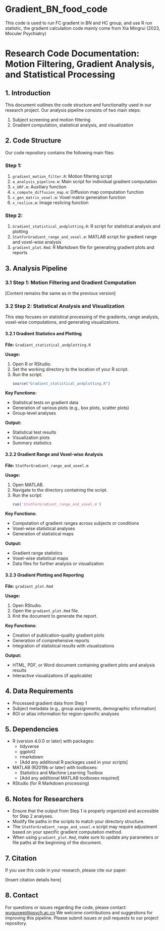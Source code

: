 # Gradient_BN_food_code

This code is used to run FC gradient in BN and HC group, and use R run statistic, the gradient calculation code mainly come from Xia Mingrui (2023, Moculer Psychiatry)

# Research Code Documentation: Motion Filtering, Gradient Analysis, and Statistical Processing

## 1. Introduction

This document outlines the code structure and functionality used in our research project. Our analysis pipeline consists of two main steps: 
1. Subject screening and motion filtering
2. Gradient computation, statistical analysis, and visualization

## 2. Code Structure

Our code repository contains the following main files:

### Step 1:
1. `gradient_motion_filter.R`: Motion filtering script
2. `a_analysis_pipeline.m`: Main script for individual gradient computation
3. `x_GRF.m`: Auxiliary function
4. `x_compute_diffusion_map.m`: Diffusion map computation function
5. `x_gen_matrix_voxel.m`: Voxel matrix generation function
6. `x_reslice.m`: Image reslicing function

### Step 2:
1. `Gradient_statistical_andplotting.R`: R script for statistical analysis and plotting
2. `StatForGradient_range_and_voxel.m`: MATLAB script for gradient range and voxel-wise analysis
3. `gradient_plot.Rmd`: R Markdown file for generating gradient plots and reports

## 3. Analysis Pipeline

### 3.1 Step 1: Motion Filtering and Gradient Computation

[Content remains the same as in the previous version]

### 3.2 Step 2: Statistical Analysis and Visualization

This step focuses on statistical processing of the gradients, range analysis, voxel-wise computations, and generating visualizations.

#### 3.2.1 Gradient Statistics and Plotting

**File:** `Gradient_statistical_andplotting.R`

**Usage:**
1. Open R or RStudio.
2. Set the working directory to the location of your R script.
3. Run the script:
   ```R
   source("Gradient_statistical_andplotting.R")
   ```

**Key Functions:**
- Statistical tests on gradient data
- Generation of various plots (e.g., box plots, scatter plots)
- Group-level analyses

**Output:**
- Statistical test results
- Visualization plots
- Summary statistics

#### 3.2.2 Gradient Range and Voxel-wise Analysis

**File:** `StatForGradient_range_and_voxel.m`

**Usage:**
1. Open MATLAB.
2. Navigate to the directory containing the script.
3. Run the script:
   ```matlab
   run('StatForGradient_range_and_voxel.m')
   ```

**Key Functions:**
- Computation of gradient ranges across subjects or conditions
- Voxel-wise statistical analyses
- Generation of statistical maps

**Output:**
- Gradient range statistics
- Voxel-wise statistical maps
- Data files for further analysis or visualization

#### 3.2.3 Gradient Plotting and Reporting

**File:** `gradient_plot.Rmd`

**Usage:**
1. Open RStudio.
2. Open the `gradient_plot.Rmd` file.
3. Knit the document to generate the report.

**Key Functions:**
- Creation of publication-quality gradient plots
- Generation of comprehensive reports
- Integration of statistical results with visualizations

**Output:**
- HTML, PDF, or Word document containing gradient plots and analysis results
- Interactive visualizations (if applicable)

## 4. Data Requirements

- Processed gradient data from Step 1
- Subject metadata (e.g., group assignments, demographic information)
- ROI or atlas information for region-specific analyses

## 5. Dependencies

- R (version 4.0.0 or later) with packages:
  - tidyverse
  - ggplot2
  - rmarkdown
  - [Add any additional R packages used in your scripts]
- MATLAB (R2019b or later) with toolboxes:
  - Statistics and Machine Learning Toolbox
  - [Add any additional MATLAB toolboxes required]
- RStudio (for R Markdown processing)

## 6. Notes for Researchers

- Ensure that the output from Step 1 is properly organized and accessible for Step 2 analyses.
- Modify file paths in the scripts to match your directory structure.
- The `StatForGradient_range_and_voxel.m` script may require adjustment based on your specific gradient computation method.
- When using `gradient_plot.Rmd`, make sure to update any parameters or file paths at the beginning of the document.

## 7. Citation

If you use this code in your research, please cite our paper:

[Insert citation details here]

## 8. Contact

For questions or issues regarding the code, please contact:
wuguowei@psych.ac.cn
We welcome contributions and suggestions for improving this pipeline. Please submit issues or pull requests to our project repository.
